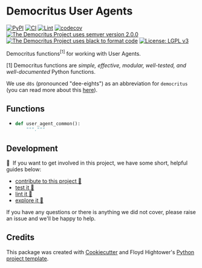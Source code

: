# Democritus User Agents

[![PyPI](https://img.shields.io/pypi/v/d8s-user-agents.svg)](https://pypi.python.org/pypi/d8s-user-agents)
[![CI](https://github.com/democritus-project/d8s-user-agents/workflows/CI/badge.svg)](https://github.com/democritus-project/d8s-user-agents/actions)
[![Lint](https://github.com/democritus-project/d8s-user-agents/workflows/Lint/badge.svg)](https://github.com/democritus-project/d8s-user-agents/actions)
[![codecov](https://codecov.io/gh/democritus-project/d8s-user-agents/branch/main/graph/badge.svg?token=V0WOIXRGMM)](https://codecov.io/gh/democritus-project/d8s-user-agents)
[![The Democritus Project uses semver version 2.0.0](https://img.shields.io/badge/-semver%20v2.0.0-22bfda)](https://semver.org/spec/v2.0.0.html)
[![The Democritus Project uses black to format code](https://img.shields.io/badge/code%20style-black-000000.svg)](https://github.com/psf/black)
[![License: LGPL v3](https://img.shields.io/badge/License-LGPL%20v3-blue.svg)](https://choosealicense.com/licenses/lgpl-3.0/)

Democritus functions<sup>[1]</sup> for working with User Agents.

[1] Democritus functions are <i>simple, effective, modular, well-tested, and well-documented</i> Python functions.

We use `d8s` (pronounced "dee-eights") as an abbreviation for `democritus` (you can read more about this [here](https://github.com/democritus-project/roadmap#what-is-d8s)).

## Functions

  - ```python
    def user_agent_common():
        """."""
    ```

## Development

👋 &nbsp;If you want to get involved in this project, we have some short, helpful guides below:

- [contribute to this project 🥇][contributing]
- [test it 🧪][local-dev]
- [lint it 🧹][local-dev]
- [explore it 🔭][local-dev]

If you have any questions or there is anything we did not cover, please raise an issue and we'll be happy to help.

## Credits

This package was created with [Cookiecutter](https://github.com/audreyr/cookiecutter) and Floyd Hightower's [Python project template](https://github.com/fhightower-templates/python-project-template).

[contributing]: https://github.com/democritus-project/.github/blob/main/CONTRIBUTING.md#contributing-a-pr-
[local-dev]: https://github.com/democritus-project/.github/blob/main/CONTRIBUTING.md#local-development-
